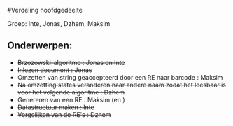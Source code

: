 #Verdeling hoofdgedeelte

Groep: Inte, Jonas, Dzhem, Maksim

## Onderwerpen:

- ~~Brzozowski-algoritme : Jonas en Inte~~
- ~~Inlezen document : Jonas~~
- Omzetten van string geaccepteerd door een RE naar barcode : Maksim
- ~~Na omzetting states veranderen naar andere naam zodat het leesbaar is voor het volgende algoritme : Dzhem~~ 
- Genereren van een RE : Maksim (en )
- ~~Datastructuur maken : Inte~~
- ~~Vergelijken van de RE's : Dzhem~~

